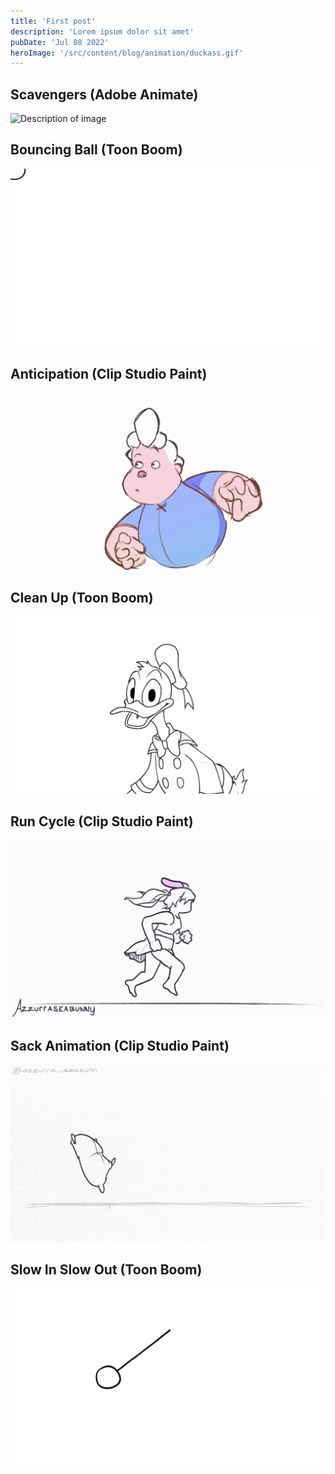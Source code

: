 ```yaml
---
title: 'First post'
description: 'Lorem ipsum dolor sit amet'
pubDate: 'Jul 08 2022'
heroImage: '/src/content/blog/animation/duckass.gif'
---
```


## Scavengers (Adobe Animate)
<div class="image-container">
  <img src="/src/content/blog/animation/so-much-scavs.gif" alt="Description of image" />
</div>

## Bouncing Ball (Toon Boom)
<div class="image-container">
  <img src="/src/content/blog/animation/ball.gif" alt="Description of image" />
</div>

## Anticipation (Clip Studio Paint)
<div class="image-container">
  <img src="/src/content/blog/animation/disney hopefully.gif" alt="Description of image" />
</div>

## Clean Up (Toon Boom)
<div class="image-container">
  <img src="/src/content/blog/animation/duckass.gif" alt="Description of image" />
</div>

## Run Cycle (Clip Studio Paint)
<div class="image-container">
  <img src="/src/content/blog/animation/RUNNINGMAN.gif" alt="Description of image" />
</div>

## Sack Animation (Clip Studio Paint)
<div class="image-container">
  <img src="/src/content/blog/animation/SACK.gif" alt="Description of image" />
</div>

## Slow In Slow Out (Toon Boom)
<div class="image-container">
  <img src="/src/content/blog/animation/slowinslowout.gif" alt="Description of image" />
</div>

